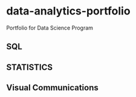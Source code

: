 # data-analytics-portfolio
Portfolio for Data Science Program

## SQL
## STATISTICS
## Visual Communications
